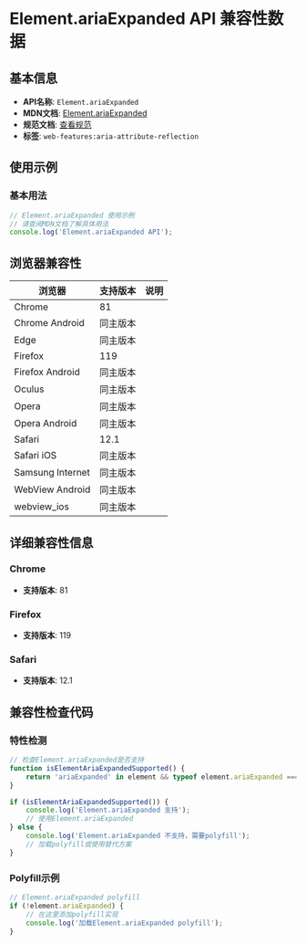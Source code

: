 # Element.ariaExpanded API 兼容性数据

## 基本信息

- **API名称**: `Element.ariaExpanded`
- **MDN文档**: [Element.ariaExpanded](https://developer.mozilla.org/docs/Web/API/Element/ariaExpanded)
- **规范文档**: [查看规范](https://w3c.github.io/aria/#dom-ariamixin-ariaexpanded)
- **标签**: `web-features:aria-attribute-reflection`

## 使用示例

### 基本用法

```javascript
// Element.ariaExpanded 使用示例
// 请查阅MDN文档了解具体用法
console.log('Element.ariaExpanded API');
```

## 浏览器兼容性

| 浏览器 | 支持版本 | 说明 |
|--------|----------|------|
| Chrome | 81 |  |
| Chrome Android | 同主版本 |  |
| Edge | 同主版本 |  |
| Firefox | 119 |  |
| Firefox Android | 同主版本 |  |
| Oculus | 同主版本 |  |
| Opera | 同主版本 |  |
| Opera Android | 同主版本 |  |
| Safari | 12.1 |  |
| Safari iOS | 同主版本 |  |
| Samsung Internet | 同主版本 |  |
| WebView Android | 同主版本 |  |
| webview_ios | 同主版本 |  |

## 详细兼容性信息

### Chrome

- **支持版本**: 81

### Firefox

- **支持版本**: 119

### Safari

- **支持版本**: 12.1

## 兼容性检查代码

### 特性检测

```javascript
// 检查Element.ariaExpanded是否支持
function isElementAriaExpandedSupported() {
    return 'ariaExpanded' in element && typeof element.ariaExpanded === 'function';
}

if (isElementAriaExpandedSupported()) {
    console.log('Element.ariaExpanded 支持');
    // 使用Element.ariaExpanded
} else {
    console.log('Element.ariaExpanded 不支持，需要polyfill');
    // 加载polyfill或使用替代方案
}
```

### Polyfill示例

```javascript
// Element.ariaExpanded polyfill
if (!element.ariaExpanded) {
    // 在这里添加polyfill实现
    console.log('加载Element.ariaExpanded polyfill');
}
```

